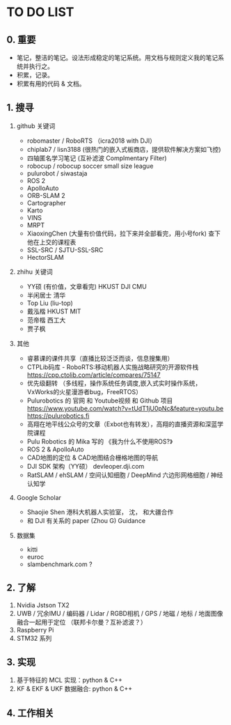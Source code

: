 # TO DO LIST

## 0. 重要
- 笔记，整洁的笔记。设法形成稳定的笔记系统。用文档与规则定义我的笔记系统并执行之。
- 积累，记录。
- 积累有用的代码 & 文档。

## 1. 搜寻
1. github 关键词
   - robomaster / RoboRTS （icra2018 with DJI） 
   - chiplab7 / lisn3188  (很热门的嵌入式板商店，提供软件解决方案如飞控)
   - 四轴匿名学习笔记 (互补滤波 Complmentary Filter)
   - robocup / robocup soccer small size league
   - pulurobot / siwastaja
   - ROS 2
   - ApolloAuto
   - ORB-SLAM 2 
   - Cartographer
   - Karto
   - VINS
   - MRPT
   - XiaoxingChen (大量有价值代码，拉下来并全部看完，用小号fork) 查下他在上交的课程表
   - SSL-SRC / SJTU-SSL-SRC
   - HectorSLAM
  
2. zhihu 关键词
   - YY硕 (有价值，文章看完) HKUST DJI CMU
   - 半闲居士 清华 
   - Top Liu (liu-top)
   - 戴泓楷 HKUST MIT
   - 范帝楷 西工大
   - 贾子枫 

3. 其他
   - 睿慕课的课件共享（直播比较泛泛而谈，信息搜集用）
   - CTPLib码库 - RoboRTS:移动机器人实施战略研究的开源软件栈   https://cpp.ctolib.com/article/compares/75147
   - 优先级翻转 （多线程，操作系统任务调度,嵌入式实时操作系统，VxWorks的火星漫游者bug，FreeRTOS）
   - Pulurobotics 的 官网 和 Youtube视频 和 Github 项目  https://www.youtube.com/watch?v=tUdT1jU0pNc&feature=youtu.be    https://pulurobotics.fi
   - 高翔在地平线公众号的文章（Exbot也有转发），高翔的直播资源和深蓝学院课程
   - Pulu Robotics 的 Mika 写的 《我为什么不使用ROS?》
   - ROS 2 & ApolloAuto
   - CAD地图的定位 & CAD地图结合栅格地图的导航
   - DJI SDK 架构（YY硕） devleoper.dji.com
   - RatSLAM / ehSLAM / 空间认知细胞 / DeepMind 六边形网格细胞 / 神经认知学

4. Google Scholar
   - Shaojie Shen 港科大机器人实验室， 沈， 和大疆合作
   - 和 DJI 有关系的 paper (Zhou G)  Guidance 

5. 数据集
   - kitti
   - euroc
   - slambenchmark.com ?

## 2. 了解
1. Nvidia Jstson TX2
2. UWB / 冗余IMU / 编码器 / Lidar / RGBD相机 / GPS / 地磁 / 地标 / 地面图像 融合一起用于定位 （联邦卡尔曼？互补滤波？）
3. Raspberry Pi 
4. STM32 系列

## 3. 实现
1. 基于特征的 MCL 实现：python & C++
2. KF & EKF & UKF 数据融合: python & C++

## 4. 工作相关
